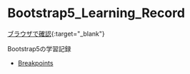 # Bootstrap5_Learning_Record

[ブラウザで確認](https://mitsugeek.github.io/Bootstrap5_Learning_Record/){:target="_blank"}

Bootstrap5の学習記録

* [Breakpoints](Breakpoints.html)